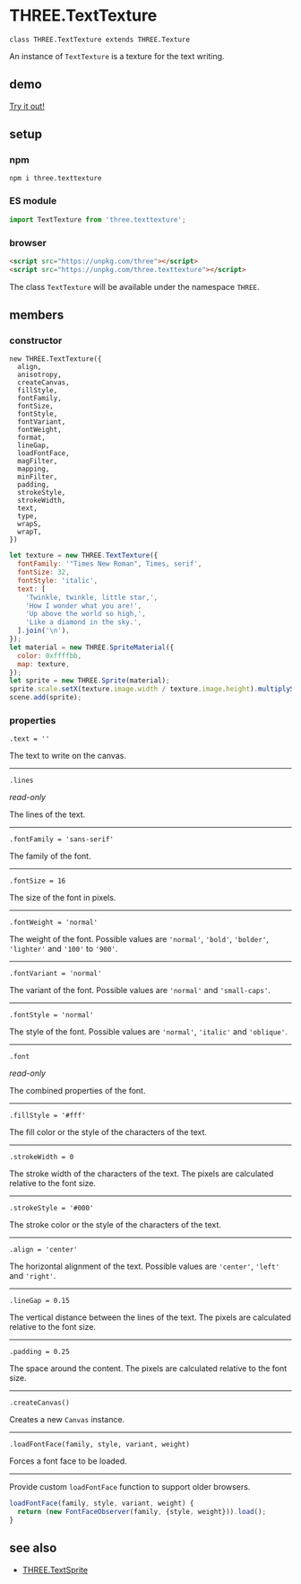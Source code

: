 # THREE.TextTexture

`class THREE.TextTexture extends THREE.Texture`

An instance of `TextTexture` is a texture for the text writing.

## demo

[Try it out!](https://seregpie.github.io/THREE.TextTexture/)

## setup

### npm

```shell
npm i three.texttexture
```

### ES module

```javascript
import TextTexture from 'three.texttexture';
```

### browser

```html
<script src="https://unpkg.com/three"></script>
<script src="https://unpkg.com/three.texttexture"></script>
```

The class `TextTexture` will be available under the namespace `THREE`.

## members

### constructor

```
new THREE.TextTexture({
  align,
  anisotropy,
  createCanvas,
  fillStyle,
  fontFamily,
  fontSize,
  fontStyle,
  fontVariant,
  fontWeight,
  format,
  lineGap,
  loadFontFace,
  magFilter,
  mapping,
  minFilter,
  padding,
  strokeStyle,
  strokeWidth,
  text,
  type,
  wrapS,
  wrapT,
})
```

```javascript
let texture = new THREE.TextTexture({
  fontFamily: '"Times New Roman", Times, serif',
  fontSize: 32,
  fontStyle: 'italic',
  text: [
    'Twinkle, twinkle, little star,',
    'How I wonder what you are!',
    'Up above the world so high,',
    'Like a diamond in the sky.',
  ].join('\n'),
});
let material = new THREE.SpriteMaterial({
  color: 0xffffbb,
  map: texture,
});
let sprite = new THREE.Sprite(material);
sprite.scale.setX(texture.image.width / texture.image.height).multiplyScalar(10);
scene.add(sprite);
```

### properties

`.text = ''`

The text to write on the canvas.

---

`.lines`

*read-only*

The lines of the text.

---

`.fontFamily = 'sans-serif'`

The family of the font.

---

`.fontSize = 16`

The size of the font in pixels.

---

`.fontWeight = 'normal'`

The weight of the font. Possible values are `'normal'`, `'bold'`, `'bolder'`, `'lighter'` and `'100'` to `'900'`.

---

`.fontVariant = 'normal'`

The variant of the font. Possible values are `'normal'` and `'small-caps'`.

---

`.fontStyle = 'normal'`

The style of the font. Possible values are `'normal'`, `'italic'` and `'oblique'`.

---

`.font`

*read-only*

The combined properties of the font.

---

`.fillStyle = '#fff'`

The fill color or the style of the characters of the text.

---

`.strokeWidth = 0`

The stroke width of the characters of the text. The pixels are calculated relative to the font size.

---

`.strokeStyle = '#000'`

The stroke color or the style of the characters of the text.

---

`.align = 'center'`

The horizontal alignment of the text. Possible values are `'center'`, `'left'` and `'right'`.

---

`.lineGap = 0.15`

The vertical distance between the lines of the text. The pixels are calculated relative to the font size.

---

`.padding = 0.25`

The space around the content. The pixels are calculated relative to the font size.

---

`.createCanvas()`

Creates a new `Canvas` instance.

---

`.loadFontFace(family, style, variant, weight)`

Forces a font face to be loaded.

---

Provide custom `loadFontFace` function to support older browsers.

```javascript
loadFontFace(family, style, variant, weight) {
  return (new FontFaceObserver(family, {style, weight})).load();
}
```

## see also

- [THREE.TextSprite](https://github.com/SeregPie/THREE.TextSprite)
